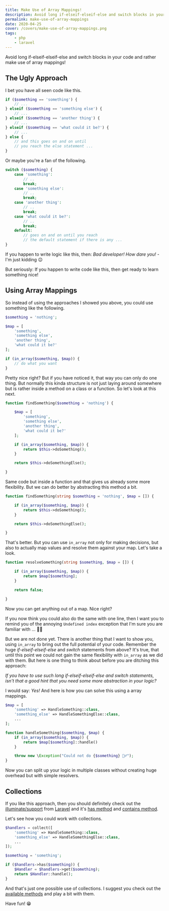 ```yaml
---
title: Make Use of Array Mappings!
description: Avoid long if-elseif-elseif-else and switch blocks in your code and rather make use of array mappings!
permalink: make-use-of-array-mappings
date: 2020-04-25
cover: /covers/make-use-of-array-mappings.png
tags:
    - php
    - laravel
---
```


Avoid long if-elseif-elseif-else and switch blocks in your code and rather make use of array mappings!

<!-- more -->

## The Ugly Approach

I bet you have all seen code like this.

```php
if ($something == 'something') {
    // ...
} elseif ($something == 'something else') {
    // ...
} elseif ($something == 'another thing') {
    // ...
} elseif ($something == 'what could it be?') {
    // ...
} else {
    // and this goes on and on until 
    // you reach the else statement ...
}
```

Or maybe you're a fan of the following.

```php
switch ($something) {
    case 'something':
        // ..
        break;
    case 'something else':
        // ..
        break;
    case 'another thing':
        // ..
        break;
    case 'what could it be?':
        // ..
        break;
    default:
        // goes on and on until you reach
        // the default statement if there is any ...
}
```

If you happen to write logic like this, then: _Bad developer! How dare you!_ - I'm just kidding 😉

But seriously: If you happen to write code like this, then get ready to learn something nice!

## Using Array Mappings

So instead of using the approaches I showed you above, you could use something like the following.

```php
$something = 'nothing';

$map = [
    'something',
    'something else',
    'another thing',
    'what could it be?'
];

if (in_array($something, $map)) {
    // do what you want
}
```

Pretty nice right? But if you have noticed it, that way you can only do one thing. But normally this kinda structure is not just laying around somewhere but is rather inside a method on a class or a function. So let's look at this next.

```php
function findSomething($something = 'nothing') {

    $map = [
        'something',
        'something else',
        'another thing',
        'what could it be?'
    ];

    if (in_array($something, $map)) {
        return $this->doSomething();
    }

    return $this->doSomethingElse();

}
```

Same code but inside a function and that gives us already some more flexibility. But we can do better by abstracting this method a bit.

```php
function findSomething(string $something = 'nothing', $map = []) {

    if (in_array($something, $map)) {
        return $this->doSomething();
    }

    return $this->doSomethingElse();

}
```

That's better. But you can use `in_array` not only for making decisions, but also to actually map values and resolve them against your map. Let's take a look.

```php
function resolveSomething(string $something, $map = []) {

    if (in_array($something, $map)) {
        return $map[$something];
    }

    return false;

}
```

Now you can get anything out of a map. Nice right?

If you now think you could also do the same with one line, then I want you to remind you of the annoying `Undefined index` exception that I'm sure you are familiar with ... 🙅‍♂️

But we are not done yet. There is another thing that I want to show you, using `in_array` to bring out the full potential of your code. Remember the huge _if-elseif-elseif-else_ and _switch_ statements from above? It's true, that until this point we could not gain the same flexibility with `in_array` as we did with them. But here is one thing to think about before you are ditching this approach: 

_If you have to use such long if-elseif-elseif-else and switch statements, isn't that a good hint that you need some more abstraction in your logic?_

I would say: _Yes!_ And here is how you can solve this using a array mappings.

```php
$map = [
    'something' => HandleSomething::class,
    'something_else' => HandleSomethingElse::class,
    ...
];

function handleSomething($something, $map) {
    if (in_array($something, $map)) {
        return $map[$something]::handle()
    }

    throw new \Exception("Could not do {$something} 🤷‍♂️");
}
```

Now you can split up your logic in multiple classes without creating huge overhead but with simple resolvers.

## Collections

If you like this approach, then you should definitely check out the [illuminate/support](https://github.com/illuminate/support) from [Laravel](https://laravel.com/docs/collections) and it's [has method](https://laravel.com/docs/7.x/collections#method-contains) and [contains method](https://laravel.com/docs/7.x/collections#method-contains).

Let's see how you could work with collections.

```php
$handlers = collect([
    'something' => HandleSomething::class,
    'something_else' => HandleSomethingElse::class,
    ...
]);

$something = 'something';

if ($handlers->has($something)) {
    $Handler = $handlers->get($something);
    return $Handler::handle();
}
```

And that's just one possible use of collections. I suggest you check out the [available methods](https://laravel.com/docs/7.x/collections#available-methods) and play a bit with them. 

Have fun! 😁